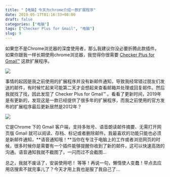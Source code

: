 ```yaml
---
title: "【电脑】今天为chrome介绍一款扩展程序"
date: 2019-05-17T01:16:33+08:00
draft: false
categories: ["电脑"]
tags: ["Checker Plus for Gmail", "电脑"]
slug: 9
---
```


如果您不是Chrome浏览器的深度使用者，那么我建议你没必要折腾此款插件。
如果你跟我一样长期使用chrome浏览器，我觉得你很需要 [Checker Plus for Gmail™](https://chrome.google.com/webstore/detail/checker-plus-for-gmail/oeopbcgkkoapgobdbedcemjljbihmemj) 这款扩展程序。

![](https://img.dtz9.net/imgs/2019/06/6650e6e63145cce0.jpg)

事情的起因是我之前使用的扩展程序并没有新邮件通知，导致我经常错过朋友们发送的邮件，有时候忙起来可能第二天才会想起来查看邮箱并处理或回复邮件。然后我就找了找，因此发现了 Checker Plus for Gmail™ 。看看了更新时间，2019年是有更新的，发现这是一款已经提供了很多年的扩展程序，而我之前使用的官方发布的扩展程序最后更新居然是2012年？

![](https://img.dtz9.net/imgs/2019/06/246a3f01bee4d215.jpg)

它是Chrome 下的 Gmail 客户端，支持多账号、语音朗读邮件摘要、无需打开网页版 Gmail 就可以阅读、存档、标记或者删除邮件。我最喜欢的功能只能也必须是新邮件通知，**语音通知哦！**当你在专注于电脑上的工作或者浏览网页的时候，很多时候你是需要有一个插件能够提醒你收到了新的邮件，这可以快速高效的沟通。语音通知我就不截图了，一闪而过不会截图...

总之，我就不废话了，安装使用吧！
等等！再说一句，懒惰使人变蠢！早点去应用店搜索不就完事儿了？今天才用上我也是服了我自己了...